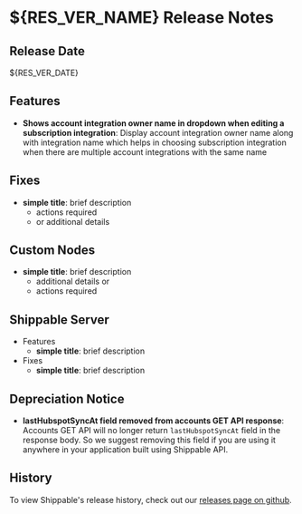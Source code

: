 # ${RES_VER_NAME} Release Notes

## Release Date
${RES_VER_DATE}

## Features
  - **Shows account integration owner name in dropdown when editing a subscription integration**: Display account integration owner name along with integration name which helps in choosing subscription integration when there are multiple account integrations with the same name

## Fixes
  - **simple title**: brief description
      - actions required
      - or additional details

## Custom Nodes
  - **simple title**: brief description
      - additional details or
      - actions required

## Shippable Server

  - Features
      - **simple title**: brief description
  - Fixes
      - **simple title**: brief description

## Depreciation Notice
  - **lastHubspotSyncAt field removed from accounts GET API response**: Accounts GET API will no longer return `lastHubspotSyncAt` field in the response body. So we suggest removing this field if you are using it anywhere in your application built using Shippable API.

## History

To view Shippable's release history, check out our [releases page on github](https://github.com/Shippable/admiral/releases).
